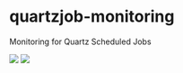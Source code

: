# quartzjob-monitoring
Monitoring for Quartz Scheduled Jobs

![](https://github.com/ahmetkucukoglu/quartzjob-monitoring/workflows/build%20%26%20test/badge.svg)
![](https://img.shields.io/nuget/v/QuartzJobMonitoring)
